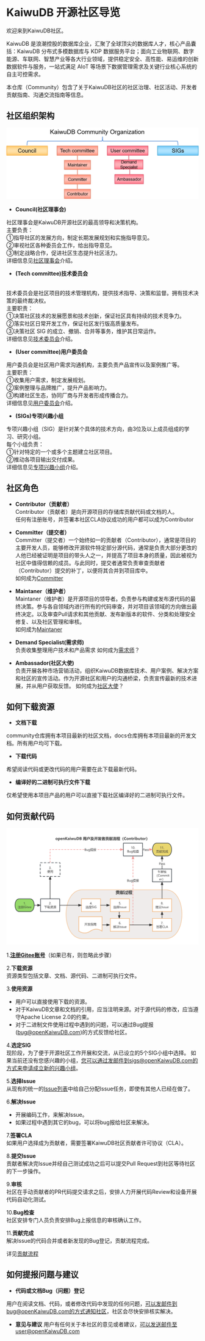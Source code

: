 # KaiwuDB 开源社区导览

欢迎来到KaiwuDB社区。

KaiwuDB 是浪潮控股的数据库企业，汇聚了全球顶尖的数据库人才，核心产品囊括：KaiwuDB 分布式多模数据库与 KDP 数据服务平台；面向工业物联网、数字能源、车联网、智慧产业等各大行业领域，提供稳定安全、高性能、易运维的创新数据软件与服务，一站式满足 AIoT 等场景下数据管理需求及关键行业核心系统的自主可控需求。

本仓库（Community）包含了关于KaiwuDB社区的社区治理、社区活动、开发者贡献指南、沟通交流指南等信息。

## 社区组织架构

![社区组织架构图](/Figures/Organization_structure.png)


- **Council(社区理事会)**

社区理事会是KaiwuDB开源社区的最高领导和决策机构。 
<br>主要负责：  
①指导社区的发展方向，制定长期发展规划和实施指导意见。  
②审视社区各种委员会工作，给出指导意见。
<br>③制定战略合作，促进社区生态提升社区活力。
<br>详细信息见[社区理事会](Council.md)介绍。

- **(Tech committee)技术委员会**

<br>技术委员会是社区项目的技术管理机构，提供技术指导、决策和监督。拥有技术决策的最终裁决权。<br>主要职责：
<br>①决策社区技术的发展愿景和技术创新，保证社区具有持续的技术竞争力。
<br>②落实社区日常开发工作，保证社区发行版高质量发布。
<br>③决策社区 SIG 的成立、撤销、合并等事务，维护其日常运作。
<br>详细信息见[技术委员会](Tech_committee.md)介绍。

- **(User committee)用户委员会**

用户委员会是社区用户需求沟通机构，主要负责产品宣传以及案例推广等。<br>主要职责：
<br>①收集用户需求，制定发展规划。
<br>②案例整理与品牌推广，提升产品影响力。
<br>③构建社区生态，协同厂商与开发者形成传播合力。
<br>详细信息见[用户委员会](User_committee.md)介绍。

- **(SIGs)专项兴趣小组**

专项兴趣小组（SIG）是针对某个具体的技术方向，由3位及以上成员组成的学习、研究小组。
<br>每个小组负责：
<br>①针对特定的一个或多个主题建立社区项目。
<br>②推动各项目输出交付成果。
<br>详细信息见[专项兴趣小组](SIGs.md)介绍。
## 社区角色
- **Contributor（贡献者）**
<br>Contributor（贡献者）是向开源项目的存储库贡献代码或文档的人。
<br>任何有注册账号，并签署本社区CLA协议成功的用户都可以成为Contributor

- **Committer（提交者）**
<br>Committer（提交者）一个始终如一的贡献者（Contributor），通常是项目的主要开发人员，能够修改开源软件特定部分源代码，通常是负责大部分更改的人他已经被证明是项目的带头人之一，并提高了项目本身的质量，因此被视为社区中值得信赖的成员。与此同时，提交者通常负责审查贡献者（Contributor）提交的补丁，以便将其合并到项目库中。
<br>如何成为[Committer](Tech_committee.md)

- **Maintaner（维护者）**
<br>Maintaner（维护者）是开源项目的领导者。负责参与构建或发布源代码的最终决策。参与各自领域内进行所有的代码审查，并对项目该领域的方向做出最终决定。以及审查Pull请求和其他贡献、发布新版本的软件、分类和处理安全修复、以及社区管理和审核。
<br>如何成为[Maintaner](Tech_committee.md)

- **Demand Specialist(需求师)**
<br>负责收集整理用户技术和产品需求
如何成为[需求师](User_committee.md)？
- **Ambassador(社区大使)**
<br>负责开展各种市场营销活动，组织KaiwuDB数据库技术、用户案例、解决方案和社区的宣传活动。作为开源社区和用户的沟通桥梁，负责宣传最新的技术进展，并从用户获取反馈。
如何成为[社区大使](User_committee.md)？
## 如何下载资源
- **文档下载**

community仓库拥有本项目最新的社区文档，docs仓库拥有本项目最新的开发文档。所有用户均可下载。

- **下载代码**

希望阅读代码或更改代码的用户需要在此下载最新代码。

- **编译好的二进制可执行文件下载**

仅希望使用本项目产品的用户可以直接下载社区编译好的二进制可执行文件。
## 如何贡献代码
![贡献流程图](/Figures/Contribute_process.png)

1.[**注册Gitee账号**](https://gitee.com/signup?redirect_to_url=%2F)（如果已有，则忽略此步骤）

2.**下载资源**
<br>资源类型包括文章、文档、源代码、二进制可执行文件。

3.**使用资源**

- 用户可以直接使用下载的资源。
- 对于KaiwuDB文章和文档的引用，应当注明来源。对于源代码的修改，应当遵守Apache License 2.0的约束。
- 对于二进制文件使用过程中遇到的问题，可以通过Bug提报(bug@openKaiwuDB.com)的方式反馈给社区。

4.**选定SIG**
<br>现阶段，为了便于开源社区工作开展和交流，从已设立的5个SIG小组中选择。
如果当前还没有您感兴趣的小组，您可以通过发邮件到sigs@openKaiwuDB.com的方式来申请成立新的兴趣小组。

5.**选择Issue**
<br>从现有的统一的[Issue列表](https://gitee.com/kaiwudb-opensource/issues)中给自己分配Issue任务，即使有其他人已经在做了。

6.**解决Issue**

- 开展编码工作，来解决Issue。
- 如果过程中遇到其它的bug，可以将bug报给社区来解决。

7.**签署CLA**
<br>如果用户选择成为贡献者，需要签署KaiwuDB社区贡献者许可协议（CLA）。

8.**提交Issue**
<br>贡献者解决完Issue并经自己测试成功之后可以提交Pull Request到社区等待社区的下一步操作。

9.**审核**
<br>社区在手动贡献者的PR代码提交请求之后，安排人力开展代码Review和设备开展代码自动化测试。

10.**Bug检查**
<br>社区安排专门人员负责安排Bug上报信息的审核确认工作。

11.**贡献完成**
<br>解决Issue的代码合并或者新发现的Bug登记，贡献流程完成。

详见[贡献流程](Contribute_process.md)

## 如何提报问题与建议
- **代码或文档Bug（问题）登记**

用户在阅读文档、代码，或者修改代码中发现的任何问题，可以发邮件到bug@openKaiwuDB.com的方式通知社区，社区会尽快安排核实解决。

- **意见与建议**
用户有任何关于本社区的意见或者建议，可以发送邮件至user@openKaiwuDB.com